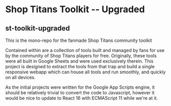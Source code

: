 # Shop Titans Toolkit -- Upgraded

## st-toolkit-upgraded

This is the mono-repo for the fanmade Shop Titans community toolkit

Contained within are a collection of tools built and managed by fans for use by the community of Shop Titans players for free. Originally, these tools were all built in Google Sheets and were used exclusively therein. This project is designed to extract the tools from that trap and build a single responsive webapp which can house all tools and run smoothly, and quickly on all devices.

As the initial projects were written for the Google App Scripts engine, it should be relatively trivial to convert the code to Javascript, however it would be nice to update to React 16 with ECMAScript 11 while we're at it.
